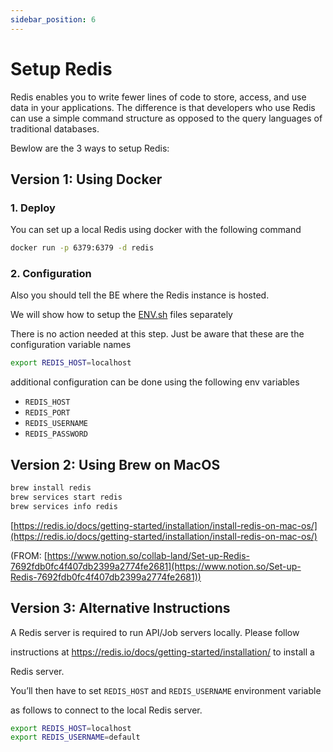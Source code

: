 ```yaml
---
sidebar_position: 6
---
```


# Setup Redis

Redis enables you to write fewer lines of code to store, access, and use data in your applications. The difference is that developers who use Redis can use a simple command structure as opposed to the query languages of traditional databases.

Bewlow are the 3 ways to setup Redis:

## Version 1: Using Docker

### 1. **Deploy**

You can set up a local Redis using docker with the following command

```bash
docker run -p 6379:6379 -d redis
```

### 2. **Configuration**

Also you should tell the BE where the Redis instance is hosted.

We will show how to setup the [ENV.sh](http://ENV.sh) files separately

There is no action needed at this step.  Just be aware that these are the configuration variable names

```bash
export REDIS_HOST=localhost
```

additional configuration can be done using the following env variables

- `REDIS_HOST`
- `REDIS_PORT`
- `REDIS_USERNAME`
- `REDIS_PASSWORD`

## Version 2: Using Brew on MacOS

```bash
brew install redis
brew services start redis
brew services info redis
```

[https://redis.io/docs/getting-started/installation/install-redis-on-mac-os/](https://redis.io/docs/getting-started/installation/install-redis-on-mac-os/)

(FROM: [https://www.notion.so/collab-land/Set-up-Redis-7692fdb0fc4f407db2399a2774fe2681](https://www.notion.so/Set-up-Redis-7692fdb0fc4f407db2399a2774fe2681))

## Version 3: Alternative Instructions

A Redis server is required to run API/Job servers locally. Please follow

instructions at https://redis.io/docs/getting-started/installation/ to install a

Redis server.

You’ll then have to set `REDIS_HOST` and `REDIS_USERNAME` environment variable

as follows to connect to the local Redis server.

```bash
export REDIS_HOST=localhost
export REDIS_USERNAME=default
```
